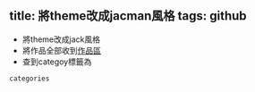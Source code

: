 title: 將theme改成jacman風格
tags: github
----------------------------
+ 將theme改成jack風格
+ 將作品全部收到[作品區](https://github.com/afunpub/portfolio)
+ 查到categoy標籤為
```
categories
```
